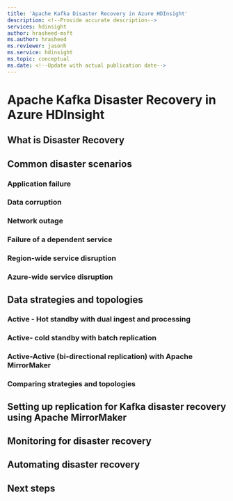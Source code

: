 ```yaml
---
title: 'Apache Kafka Disaster Recovery in Azure HDInsight'
description: <!--Provide accurate description-->
services: hdinsight
author: hrasheed-msft
ms.author: hrasheed
ms.reviewer: jasonh
ms.service: hdinsight
ms.topic: conceptual
ms.date: <!--Update with actual publication date-->
---
```

# Apache Kafka Disaster Recovery in Azure HDInsight


## What is Disaster Recovery

<!-- Present an overview of the idea here. Something like -->
<!--Disaster recovery (DR) is focused on recovering from a catastrophic loss of application functionality. For example, if an Azure region hosting your application becomes unavailable, you need a plan for running your application or accessing your data in another region.

Business and technology owners must determine how much functionality is required during a disaster. This level of functionality can take a few forms: completely unavailable, partially available via reduced functionality or delayed processing, or fully available.

Resiliency and high availability strategies are intended for handling temporary failure conditions. Executing this plan involves people, processes, and supporting applications that allow the system to continue functioning. Your plan should include rehearsing failures and testing the recovery of databases to ensure the plan is sound.-->

## Common disaster scenarios

<!-- Give details on common disaster recovery scenarios. Might also link to external information, like:

For more information on disaster recovery architectures, see [Disaster recovery for Azure applications](https://docs.microsoft.com/azure/architecture/resiliency/disaster-recovery-azure-applications).
-->

### Application failure

### Data corruption

### Network outage

### Failure of a dependent service

### Region-wide service disruption

### Azure-wide service disruption

## Data strategies and topologies

### Active - Hot standby with dual ingest and processing
<!--Provide some details on this configuration, its pros and cons. Something like:-->
<!--
![8-replicate-options-1](./media/apache-kafka-disaster-recovery/8-dr-options-1.png)
- Applications/integration processes write to Kafka on both clusters
- Both clusters run identical batch jobs and processes to consumer from Kafka
- Standby cluster is offline for reads by applications and end users
- Synchronization tasks need to be run to ensure data is in sync in destination store
- RPO => Low/None | RTO => Low/None | Cost => High
-->



### Active- cold standby with batch replication
<!--Provide some details on this configuration, its pros and cons. Something like:-->
<!--
![8-replicate-options-2](./media/apache-kafka-disaster-recovery/8-dr-options-2.png)
- Applications write to Kafka on the active-primary ONLY
- Replication to DR Kafka cluster is incremental, batch, scheduled with Apache MirrorMaker
- Synchronization tasks need to be run to ensure data is in sync in destination store
- RPO => Medium | RTO => Medium | Cost => High
-->


### Active-Active (bi-directional replication) with Apache MirrorMaker
<!--Provide some details on this configuration, its pros and cons. Something like:-->
<!--![8-replicate-options-3](./media/apache-kafka-disaster-recovery/8-dr-options-3.png)
- Applications/integration processes publish to/consume from nearest Kafka
- Both clusters run identical processing
- Synchronization tasks need to be run to ensure data is in sync in destination store
- RPO => Lowest/None | RTO => Lowest/None | Cost => High
-->

### Comparing strategies and topologies
<!--![8-replicate-options-4](./media/apache-kafka-disaster-recovery/8-dr-options-4.png)-->

## Setting up replication for Kafka disaster recovery using Apache MirrorMaker
<!-- Detail the exact steps needed to make this work. A summary of the steps in the previous article:>
<!--
1. Select primary data center (eg East US, West US 2) DC1
1. Create a resource group R1 in DC1
1. Within R1, provision virtual network VNET1
1. Within R1 and using VNET1, provision HDInsight Kafka cluster KF1 (using newly created storage account SA1)
1. Select secondary data center DC2
1. Create a resource group R2 in DC2
1. Within R2, provision virtual network VNET2 with an address range that does not overlap with the address range of VNET1 in DC1
1. Within R2 and using VNET2, provision HDInsight Spark cluster KF2 (using newly created storage account SA1)
1. Peer VNET1 with VNET2 and VNET2 with VNET1
1. Enable both clusters to braodcast IP addresses
1. Enable both clusters to listen on all network interfaces
1. On the secondary cluster:
    1. Create a producer.properties file that lists secondary cluster bootstrap servers with port
    1. Create a consumer.properties file that lists primary cluster's zookeeper servers with port and consumer group
    1. Launch MirrorMaker with the two properties files, topic name and relevant parameters
-->

## Monitoring for disaster recovery

## Automating disaster recovery

## Next steps